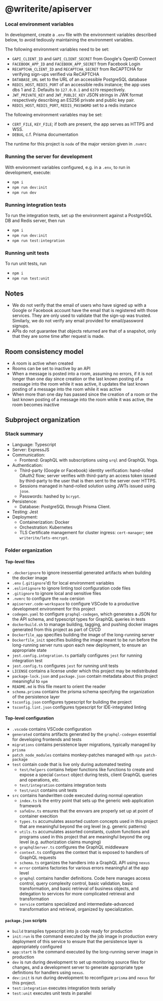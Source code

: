 # @writerite/apiserver

### Local environment variables

In development, create a `.env` file with the environment variables described below, to avoid tediously maintaining the environment variables.

The following environment variables need to be set:

* `GAPI_CLIENT_ID` and `GAPI_CLIENT_SECRET` from Google's OpenID Connect
* `FACEBOOK_APP_ID` and `FACEBOOK_APP_SECRET` from Facebook Login
* `RECAPTCHA_CLIENT_ID` and `RECAPTCHA_SECRET` from ReCAPTCHA for verifying sign-ups verified via ReCAPTCHA
* `DATABASE_URL` set to the URL of an accessible PostgreSQL database
* `REDIS_HOST`, `REDIS_PORT` of an accessible redis instance; the app uses dbs 1 and 2. Defaults to `127.0.0.1` and `6379` respectively.
* `JWT_PRIVATE_KEY` and `JWT_PUBLIC_KEY` JSON strings in JWK format respectively describing an ES256 private and public key pair.
* `REDIS_HOST`, `REDIS_PORT`, `REDIS_PASSWORD` set to a redis instance

The following environment variables may be set:

* `CERT_FILE`, `KEY_FILE`; if both are present, the app serves as HTTPS and WSS.
* `DEBUG`, c.f. Prisma documentation

The runtime for this project is `node` of the major version given in `.nvmrc`

### Running the server for development

With environment variables configured, e.g. in a `.env`, to run in development, execute:

* `npm i`
* `npm run dev:init`
* `npm run dev`

### Running integration tests

To run the integration tests, set up the environment against a PostgreSQL DB and Redis server, then run

* `npm i`
* `npm run dev:init`
* `npm run test:integration`

### Running unit tests

To run unit tests, run

* `npm i`
* `npm run test:unit`

## Notes

* We do not verify that the email of users who have signed up with a Google or Facebook account have the email that is registered with those services. They are only used to validate that the sign-up was trusted. Similarly, we do not verify any email provided for email/password signups.
* APIs do not guarantee that objects returned are that of a snapshot, only that they are some time after request is made.

## Room consistency model

* A room is active when created
* Rooms can be set to inactive by an API
* When a message is posted into a room, assuming no errors,
  if it is not longer than one day since creation or the last known
  posting of a message into the room while it was active, it updates
  the last known posting of a message into the room while it was active
* When more than one day has passed since the creation of a room or
  the last known posting of a message into the room while it was active,
  the room becomes inactive

## Subproject organization

### Stack summary

* Language: Typescript
* Server: ExpressJS
* Communication:
  * Frontend: GraphQL with subscriptions using `urql` and GraphQL Yoga.
* Authentication:
  * Third-party (Google or Facebook) identity verification: hand-rolled OAuth2 flow; server verifies with third-party an access token issued by third-party to the user that is then sent to the server over HTTPS.
  * Sessions managed in hand-rolled solution using JWTs issued using `jose`.
  * Passwords: hashed by `bcrypt`.
* Persistence:
  * Database: PostgreSQL through Prisma Client.
* Testing: Jest
* Deployment:
  * Containerization: Docker
  * Orchestration: Kubernetes
  * TLS Certificate management for cluster ingress: `cert-manager`; see `writerite/lets-encrypt`.

### Folder organization

#### Top-level files

* `.dockerignore` to ignore inessential generated artifacts when building the docker image
* `.env` (`.gitignore`'d) for local environment variables
* `.eslintignore` to ignore linting tool configuration code files
* `.gitignore` to ignore local and sensitive files
* `.nvmrc` to configure the `node` cersion
* `apiserver.code-workspace` to configure VSCode to a productive development environment for this project
* `codegen.yaml` to configure `graphql-codegen`, which generates a JSON for the API schema, and typescript types for GraphQL queries in tests
* `dockerbuild.sh` to manage building, tagging, and pushing docker images generated from this project as part of CI/CD
* `Dockerfile_app` specifies building the image of the long-running server
* `Dockerfile_init` specifies building the image meant to be run before the long-running server runs upon each new deployment, to ensure an appropriate state
* `jest.config.integration.ts` partially configures `jest` for running integration test
* `jest.config.ts` configures `jest` for running unit tests
* `LICENSE` contains a license under which this project may be redistributed
* `package-lock.json` and `package.json` contain metadata about this project meaningful to `npm`
* `README.md` is this file meant to orient the reader
* `schema.prisma` contains the prisma schema specifying the organization of the persistence layer
* `tsconfig.json` configures typescript for building the project
* `tsconfig.lint.json` configures typescript for IDE-integrated linting

#### Top-level configuration

* `.vscode` contains VSCode configuration
* `generated` contains artifacts generated by the `graphql-codegen` essential for developing frontends and tests
* `migrations` contains persistence layer migrations, typically managed by `prisma`
* `patch_node_modules` contains monkey-patches managed with `npx patch-package`
* `test` contain code that is live only during automated testing
  * `test/helpers` contains helper functions like functions to create and expose a special `Context` object during tests, client GraphQL queries and operations, etc.
  * `test/integration` contains integration tests
  * `test/unit` contains unit tests
* `src` contains handwritten code executed during normal operation
  * `index.ts` is the entry point that sets up the generic web application framework
  * `safeEnv.ts` ensures that the envvars are properly set up at point of container execition
  * `types.ts` accumulates assorted custom concepts used in this project that are meaningful beyond the org level (e.g. generic patterns)
  * `utils.ts` accumulates assorted constants, custom functions and programs used in this project that are meaningful beyond the org level (e.g. authorization claims munging)
  * `graphqlServer.ts` configures the GraphQL middleware
  * `context.ts` configures the context that is exposed to handlers of GraphQL requests
  * `schema.ts` organizes the handlers into a GraphQL API using `nexus`
  * `error` contains factories for various errors meaningful at the app level
  * `graphql` contains handler definitions. Code here manages access control, query complexity control, basic validation, basic transformation, and basic retrieval of business objects, and delegation to services for more complicated retrieval and transformation
  * `service` contains specialized and intermediate-advanced transformation and retrieval, organized by specialization.

#### `package.json` scripts

* `build` transpiles typescript into js code ready for production
* `init:run` is the command executed by the job image in production every deployment of this service to ensure that the persistence layer is appropriately configured
* `app:start` is the command executed by the long-running server image in production
* `dev` is run during development to set up monitoring source files for changes, and a development server to generate appropriate type definitions for handlers using `nexus`.
* `dev:init` is run during development to reconfigure `prisma` and `nexus` for this project.
* `test:integration` executes integration tests serially
* `test:unit` executes unit tests in parallel